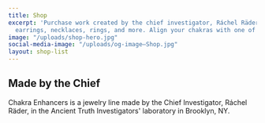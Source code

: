```yaml
---
title: Shop
excerpt: 'Purchase work created by the chief investigator, Ráchel Räder. Works include
  earrings, necklaces, rings, and more. Align your chakras with one of a kind art.   '
image: "/uploads/shop-hero.jpg"
social-media-image: "/uploads/og-image—Shop.jpg"
layout: shop-list
---
```


## Made by the Chief

Chakra Enhancers is a jewelry line made by the Chief Investigator, Ráchel Räder, in the Ancient Truth Investigators' laboratory in Brooklyn, NY.

